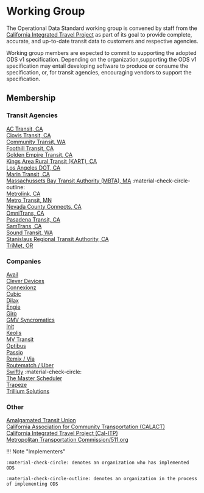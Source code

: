# Working Group

The Operational Data Standard working group is convened by staff from the [California Integrated Travel Project](http://calitp.org) as part of its goal to provide complete, accurate, and up-to-date transit data to customers and respective agencies.

Working group members are expected to commit to supporting the adopted ODS v1 specification. Depending on the organization,supporting the ODS v1 specification may entail developing software to produce or consume the specification, or, for transit agencies, encouraging vendors to support the specification.

## Membership

### Transit Agencies

[AC Transit, CA](https://www.actransit.org/)  
[Clovis Transit, CA](https://cityofclovis.com/general-services/transit/)  
[Community Transit, WA](https://www.communitytransit.org/)  
[Foothill Transit, CA](http://foothilltransit.org/)  
[Golden Empire Transit, CA](https://www.getbus.org/)  
[Kings Area Rural Transit (KART), CA](https://www.kartbus.org/)  
[Los Angeles DOT, CA](https://www.ladottransit.com/dash/)  
[Marin Transit, CA](https://marintransit.org/)  
[Massachussets Bay Transit Authority (MBTA), MA](http://mbta.com) :material-check-circle-outline:  
[Metrolink, CA](https://metrolinktrains.com/)  
[Metro Transit, MN](https://www.metrotransit.org)  
[Nevada County Connects, CA](https://www.mynevadacounty.com/2257/Transit-Services)  
[OmniTrans, CA](https://omnitrans.org/)  
[Pasadena Transit, CA](https://www.cityofpasadena.net/pasadena-transit/)  
[SamTrans, CA](https://www.samtrans.com/)  
[Sound Transit, WA](https://www.soundtransit.org/)  
[Stanislaus Regional Transit Authority, CA](https://www.srt.org/)  
[TriMet, OR](https://trimet.org/)  

### Companies

[Avail](https://availtec.com/)  
[Clever Devices](https://www.cleverdevices.com/)  
[Connexionz](https://www.connexionz.com/)  
[Cubic](https://www.cubic.com/)  
[Dilax](https://www.dilax.com/)  
[Engie](https://www.engie.com/en)  
[Giro](https://www.giro.com/)  
[GMV Syncromatics](https://gmvsyncromatics.com/)  
[Init](https://www.initse.com/enus/start/)  
[Keolis](https://www.keolisna.com/)  
[MV Transit](https://www.mvtransit.com/)  
[Optibus](https://www.optibus.com/)  
[Passio](https://passiotech.com/)  
[Remix / Via](https://www.remix.com/)  
[Routematch / Uber](https://www.routematch.com/)  
[Swiftly](https://www.goswift.ly/) :material-check-circle:  
[The Master Scheduler](https://themasterscheduler.com/)  
[Trapeze](https://www.trapezegroup.com/)  
[Trillium Solutions](https://trilliumtransit.com/)  

### Other

[Amalgamated Transit Union](https://www.atu.org/)  
[California Association for Community Transportation (CALACT)](http://calact.org)  
[California Integrated Travel Project (Cal-ITP)](http://calitp.org)  
[Metropolitan Transportation Commission/511.org](http://mtc.ca.gov)  

!!! Note "Implementers"

    :material-check-circle: denotes an organization who has implemented ODS

    :material-check-circle-outline: denotes an organization in the process of implementing ODS
